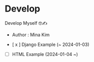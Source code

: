 # Develop
Develop Myself 🤓✍️

* Author : Mina Kim

- [ x ] Django Example (~ 2024-01-03)
- [ ] HTML Example (2024-01-04 ~)
